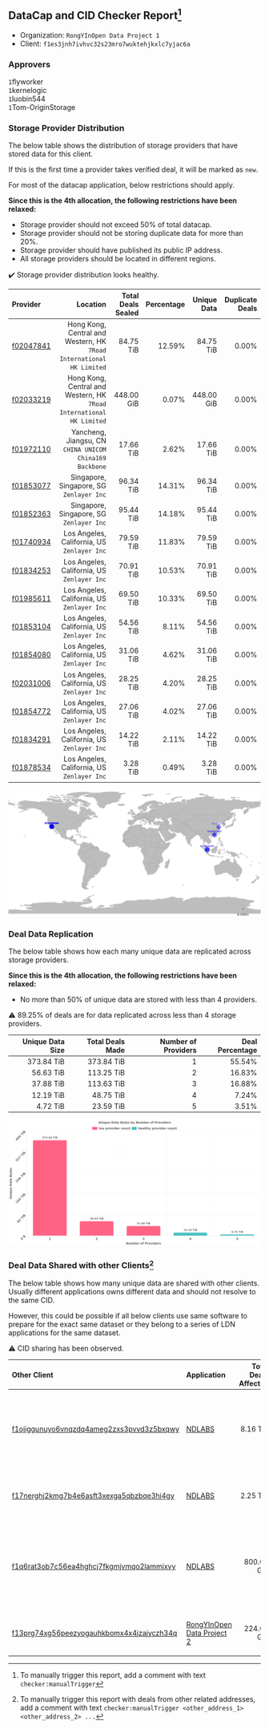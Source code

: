 ## DataCap and CID Checker Report[^1]
 - Organization: `RongYInOpen Data Project 1`
 - Client: `f1es3jnh7ivhvc32s23mro7wuktehjkxlc7yjac6a`
### Approvers
`1`flyworker<br/>`1`kernelogic<br/>`1`luobin544<br/>`1`Tom-OriginStorage

### Storage Provider Distribution
The below table shows the distribution of storage providers that have stored data for this client.

If this is the first time a provider takes verified deal, it will be marked as `new`.

For most of the datacap application, below restrictions should apply.

**Since this is the 4th allocation, the following restrictions have been relaxed:**
 - Storage provider should not exceed 50% of total datacap.
 - Storage provider should not be storing duplicate data for more than 20%.
 - Storage provider should have published its public IP address.
 - All storage providers should be located in different regions.

✔️ Storage provider distribution looks healthy.

| Provider                                              |                                                                Location | Total Deals Sealed | Percentage | Unique Data | Duplicate Deals |
| :---------------------------------------------------- | ----------------------------------------------------------------------: | -----------------: | ---------: | ----------: | --------------: |
| [f02047841](https://filfox.info/en/address/f02047841) | Hong Kong, Central and Western, HK<br/>`7Road International HK Limited` |          84.75 TiB |     12.59% |   84.75 TiB |           0.00% |
| [f02033219](https://filfox.info/en/address/f02033219) | Hong Kong, Central and Western, HK<br/>`7Road International HK Limited` |         448.00 GiB |      0.07% |  448.00 GiB |           0.00% |
| [f01972110](https://filfox.info/en/address/f01972110) |              Yancheng, Jiangsu, CN<br/>`CHINA UNICOM China169 Backbone` |          17.66 TiB |      2.62% |   17.66 TiB |           0.00% |
| [f01853077](https://filfox.info/en/address/f01853077) |                             Singapore, Singapore, SG<br/>`Zenlayer Inc` |          96.34 TiB |     14.31% |   96.34 TiB |           0.00% |
| [f01852363](https://filfox.info/en/address/f01852363) |                             Singapore, Singapore, SG<br/>`Zenlayer Inc` |          95.44 TiB |     14.18% |   95.44 TiB |           0.00% |
| [f01740934](https://filfox.info/en/address/f01740934) |                          Los Angeles, California, US<br/>`Zenlayer Inc` |          79.59 TiB |     11.83% |   79.59 TiB |           0.00% |
| [f01834253](https://filfox.info/en/address/f01834253) |                          Los Angeles, California, US<br/>`Zenlayer Inc` |          70.91 TiB |     10.53% |   70.91 TiB |           0.00% |
| [f01985611](https://filfox.info/en/address/f01985611) |                          Los Angeles, California, US<br/>`Zenlayer Inc` |          69.50 TiB |     10.33% |   69.50 TiB |           0.00% |
| [f01853104](https://filfox.info/en/address/f01853104) |                          Los Angeles, California, US<br/>`Zenlayer Inc` |          54.56 TiB |      8.11% |   54.56 TiB |           0.00% |
| [f01854080](https://filfox.info/en/address/f01854080) |                          Los Angeles, California, US<br/>`Zenlayer Inc` |          31.06 TiB |      4.62% |   31.06 TiB |           0.00% |
| [f02031006](https://filfox.info/en/address/f02031006) |                          Los Angeles, California, US<br/>`Zenlayer Inc` |          28.25 TiB |      4.20% |   28.25 TiB |           0.00% |
| [f01854772](https://filfox.info/en/address/f01854772) |                          Los Angeles, California, US<br/>`Zenlayer Inc` |          27.06 TiB |      4.02% |   27.06 TiB |           0.00% |
| [f01834291](https://filfox.info/en/address/f01834291) |                          Los Angeles, California, US<br/>`Zenlayer Inc` |          14.22 TiB |      2.11% |   14.22 TiB |           0.00% |
| [f01878534](https://filfox.info/en/address/f01878534) |                          Los Angeles, California, US<br/>`Zenlayer Inc` |           3.28 TiB |      0.49% |    3.28 TiB |           0.00% |

<img src="https://raw.githubusercontent.com/data-preservation-programs/filplus-checker-assets/main/filecoin-project/filecoin-plus-large-datasets/issues/1579/1681506248880.png"/>

### Deal Data Replication
The below table shows how each many unique data are replicated across storage providers.


**Since this is the 4th allocation, the following restrictions have been relaxed:**
- No more than 50% of unique data are stored with less than 4 providers.

⚠️ 89.25% of deals are for data replicated across less than 4 storage providers.

| Unique Data Size | Total Deals Made | Number of Providers | Deal Percentage |
| ---------------: | ---------------: | ------------------: | --------------: |
|       373.84 TiB |       373.84 TiB |                   1 |          55.54% |
|        56.63 TiB |       113.25 TiB |                   2 |          16.83% |
|        37.88 TiB |       113.63 TiB |                   3 |          16.88% |
|        12.19 TiB |        48.75 TiB |                   4 |           7.24% |
|         4.72 TiB |        23.59 TiB |                   5 |           3.51% |

<img src="https://raw.githubusercontent.com/data-preservation-programs/filplus-checker-assets/main/filecoin-project/filecoin-plus-large-datasets/issues/1579/1681506249627.png"/>

### Deal Data Shared with other Clients[^3]
The below table shows how many unique data are shared with other clients.
Usually different applications owns different data and should not resolve to the same CID.

However, this could be possible if all below clients use same software to prepare for the exact same dataset or they belong to a series of LDN applications for the same dataset.

⚠️ CID sharing has been observed.

| Other Client                                                                                                          | Application                                                                                                | Total Deals Affected | Unique CIDs | Approvers                                                                                                                                                               |
| :-------------------------------------------------------------------------------------------------------------------- | :--------------------------------------------------------------------------------------------------------- | -------------------: | ----------: | :---------------------------------------------------------------------------------------------------------------------------------------------------------------------- |
| [f1ojiggunuyo6vnqzdq4ameg2zxs3pvvd3z5bxqwy](https://filfox.info/en/address/f1ojiggunuyo6vnqzdq4ameg2zxs3pvvd3z5bxqwy) | [NDLABS](https://github.com/filecoin-project/filecoin-plus-large-datasets/issues/1524)                     |             8.16 TiB |          97 | `1`flyworker<br/>`1`ipfscn<br/>`1`kernelogic<br/>`1`mikezli<br/>`1`psh0691<br/>`1`Tom-OriginStorage<br/>`1`xingjitansuo<br/>`1`YuanHeHK                                 |
| [f17nerghj2kmg7b4e6asft3xexga5qbzbqe3hi4gy](https://filfox.info/en/address/f17nerghj2kmg7b4e6asft3xexga5qbzbqe3hi4gy) | [NDLABS](https://github.com/filecoin-project/filecoin-plus-large-datasets/issues/1523)                     |             2.25 TiB |          41 | `1`1ane-1<br/>`1`ipfscn<br/>`1`Joss-Hua<br/>`1`kernelogic<br/>`1`psh0691<br/>`1`xingjitansuo                                                                            |
| [f1q6rat3ob7c56ea4hghcj7fkgmjvmqo2lammjxvy](https://filfox.info/en/address/f1q6rat3ob7c56ea4hghcj7fkgmjvmqo2lammjxvy) | [NDLABS](https://github.com/filecoin-project/filecoin-plus-large-datasets/issues/1521)                     |           800.00 GiB |          25 | `1`1ane-1<br/>`2`cryptowhizzard<br/>`1`kernelogic<br/>`1`liyunzhi-666<br/>`1`psh0691<br/>`1`Tom-OriginStorage<br/>`1`xiaoyuaiheshui<br/>`1`xingjitansuo<br/>`1`YuanHeHK |
| [f13prg74xg56peezyogauhkbomx4x4jzajyczh34q](https://filfox.info/en/address/f13prg74xg56peezyogauhkbomx4x4jzajyczh34q) | [RongYInOpen Data Project 2](https://github.com/filecoin-project/filecoin-plus-large-datasets/issues/1580) |           224.00 GiB |           4 | `1`flyworker<br/>`1`kernelogic<br/>`1`luobin544<br/>`1`Tom-OriginStorage                                                                                                |

[^1]: To manually trigger this report, add a comment with text `checker:manualTrigger`

[^2]: Deals from those addresses are combined into this report as they are specified with `checker:manualTrigger`

[^3]: To manually trigger this report with deals from other related addresses, add a comment with text `checker:manualTrigger <other_address_1> <other_address_2> ...`
